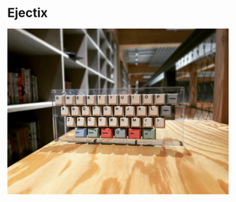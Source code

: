 # Ejectix

<img src = "https://github.com/takashicompany/ejectix/blob/master/images/01.jpg?raw=true" width = "600px" />
